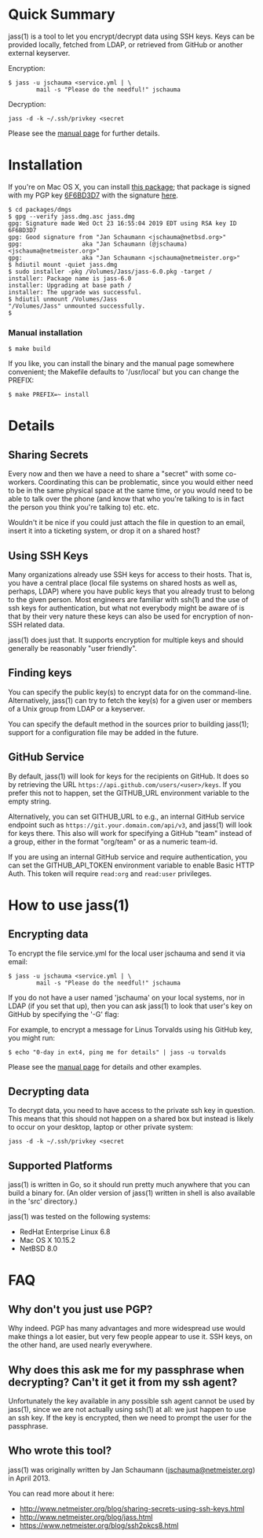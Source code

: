 Quick Summary
=============
jass(1) is a tool to let you encrypt/decrypt data using SSH keys.  Keys
can be provided locally, fetched from LDAP, or retrieved from GitHub or
another external keyserver.

Encryption:

    $ jass -u jschauma <service.yml | \
            mail -s "Please do the needful!" jschauma

Decryption:

    jass -d -k ~/.ssh/privkey <secret

Please see the
[manual page](https://github.com/jschauma/jass/blob/master/doc/jass.txt)
for further details.

Installation
============

If you're on Mac OS X, you can install [this
package](https://github.com/jschauma/jass/raw/master/packages/dmgs/jass.dmg);
that package is signed with my PGP key
[6F6BD3D7](https://www.netmeister.org/public_key.gpg.asc)
with the signature
[here](https://github.com/jschauma/jass/raw/master/packages/dmgs/jass.dmg.asc).

```
$ cd packages/dmgs
$ gpg --verify jass.dmg.asc jass.dmg
gpg: Signature made Wed Oct 23 16:55:04 2019 EDT using RSA key ID 6F6BD3D7
gpg: Good signature from "Jan Schaumann <jschauma@netbsd.org>"
gpg:                 aka "Jan Schaumann (@jschauma) <jschauma@netmeister.org>"
gpg:                 aka "Jan Schaumann <jschauma@netmeister.org>"
$ hdiutil mount -quiet jass.dmg
$ sudo installer -pkg /Volumes/Jass/jass-6.0.pkg -target /
installer: Package name is jass-6.0
installer: Upgrading at base path /
installer: The upgrade was successful.
$ hdiutil unmount /Volumes/Jass
"/Volumes/Jass" unmounted successfully.
$
```

### Manual installation

```
$ make build
```

If you like, you can install the binary and the manual
page somewhere convenient; the Makefile defaults to
'/usr/local' but you can change the PREFIX:

```
$ make PREFIX=~ install
```


Details
========

Sharing Secrets
---------------
Every now and then we have a need to share a "secret" with some
co-workers.  Coordinating this can be problematic, since you would either
need to be in the same physical space at the same time, or you would need
to be able to talk over the phone (and know that who you're talking to is
in fact the person you think you're talking to) etc. etc.

Wouldn't it be nice if you could just attach the file in question to an
email, insert it into a ticketing system, or drop it on a shared host?

Using SSH Keys
--------------
Many organizations already use SSH keys for access to their hosts. That is,
you have a central place (local file systems on shared hosts as well as,
perhaps, LDAP) where you have public keys that you already trust to belong
to the given person.  Most engineers are familiar with ssh(1) and the use
of ssh keys for authentication, but what not everybody might be aware of
is that by their very nature these keys can also be used for encryption of
non-SSH related data.

jass(1) does just that.  It supports encryption for multiple keys and
should generally be reasonably "user friendly".

Finding keys
------------
You can specify the public key(s) to encrypt data for on the command-line.
Alternatively, jass(1) can try to fetch the key(s) for a given user or
members of a Unix group from LDAP or a keyserver.

You can specify the default method in the sources prior to building
jass(1); support for a configuration file may be added in the future.

GitHub Service
--------------
By default, jass(1) will look for keys for the recipients on GitHub.  It
does so by retrieving the URL `https://api.github.com/users/<user>/keys`.
If you prefer this not to happen, set the GITHUB_URL environment variable
to the empty string.

Alternatively, you can set GITHUB_URL to e.g., an internal GitHub service
endpoint such as `https://git.your.domain.com/api/v3`,
and jass(1) will look for keys there.  This also will
work for specifying a GitHub "team" instead of a
group, either in the format "org/team" or as a numeric
team-id.

If you are using an internal GitHub service and require authentication,
you can set the GITHUB_API_TOKEN environment variable to enable
Basic HTTP Auth.   This token will require `read:org`
and `read:user` privileges.


How to use jass(1)
==================

Encrypting data
---------------
To encrypt the file service.yml for the local user jschauma and send it
via email:

    $ jass -u jschauma <service.yml | \
            mail -s "Please do the needful!" jschauma

If you do not have a user named 'jschauma' on your local systems, nor in
LDAP (if you set that up), then you can ask jass(1) to look that user's
key on GitHub by specifying the '-G' flag:

For example, to encrypt a message for Linus Torvalds
using his GitHub key, you might run:

    $ echo "0-day in ext4, ping me for details" | jass -u torvalds

Please see the [manual page](https://github.com/jschauma/jass/blob/master/doc/jass.txt)
for details and other examples.

Decrypting data
---------------
To decrypt data, you need to have access to the private ssh key in
question. This means that this should not happen on a shared box but
instead is likely to occur on your desktop, laptop or other private
system:

    jass -d -k ~/.ssh/privkey <secret


Supported Platforms
-------------------
jass(1) is written in Go, so it should run pretty much anywhere that you
can build a binary for.  (An older version of jass(1) written in shell is
also available in the 'src' directory.)

jass(1) was tested on the following systems:

- RedHat Enterprise Linux 6.8
- Mac OS X 10.15.2
- NetBSD 8.0

FAQ
===

Why don't you just use PGP?
--------------------------
Why indeed. PGP has many advantages and more widespread use would make
things a lot easier, but very few people appear to use it.  SSH keys,
on the other hand, are used nearly everywhere.

Why does this ask me for my passphrase when decrypting? Can't it get it from my ssh agent?
------------------------------------------------------------------------------------------
Unfortunately the key available in any possible ssh agent cannot be used
by jass(1), since we are not actually using ssh(1) at all: we just happen to
use an ssh key.  If the key is encrypted, then we need to prompt the user
for the passphrase.

Who wrote this tool?
--------------------
jass(1) was originally written by Jan Schaumann (jschauma@netmeister.org) in
April 2013.

You can read more about it here:
* http://www.netmeister.org/blog/sharing-secrets-using-ssh-keys.html
* http://www.netmeister.org/blog/jass.html
* https://www.netmeister.org/blog/ssh2pkcs8.html

